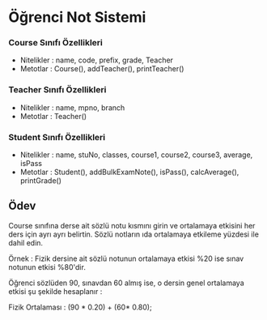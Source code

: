 # Öğrenci Not Sistemi

### Course Sınıfı Özellikleri

- Nitelikler : name, code, prefix, grade, Teacher
- Metotlar : Course(), addTeacher(), printTeacher()

### Teacher Sınıfı Özellikleri

- Nitelikler : name, mpno, branch
- Metotlar : Teacher()

### Student Sınıfı Özellikleri

- Nitelikler : name, stuNo, classes, course1, course2, course3, average, isPass
- Metotlar : Student(), addBulkExamNote(), isPass(), calcAverage(), printGrade()

## Ödev

Course sınıfına derse ait sözlü notu kısmını girin ve ortalamaya etkisini her ders için ayrı ayrı belirtin. Sözlü notların ıda ortalamaya etkileme yüzdesi ile dahil edin.

Örnek : Fizik dersine ait sözlü notunun ortalamaya etkisi %20 ise sınav notunun etkisi %80'dir.

Öğrenci sözlüden 90, sınavdan 60 almış ise, o dersin genel ortalamaya etkisi şu şekilde hesaplanır :

Fizik Ortalaması : (90 * 0.20) + (60* 0.80);

